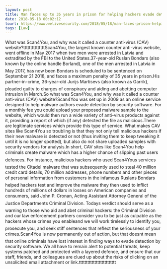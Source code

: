 ```yaml
---
layout: post
title: Man faces up to 35 years in prison for helping hackers evade detection by anti-virus software
date: 2018-05-18 00:02:12
tourl: https://www.welivesecurity.com/2018/05/18/man-faces-prison-helping-hackers-evade-detection/
tags: [Law]
---
```

What was Scan4You, and why was it called a counter anti-virus (CAV) website?tttttttttttttttScan4You, the largest known counter anti-virus website, went offline in May 2017 when two men were arrested in Latvia and extradited by the FBI to the United States.37-year-old Ruslan Bondars (also known by the online handle Borland), one of the men arrested in Latvia in May 2017, has now been Bondars is scheduled to be sentenced on September 21 2018, and faces a maximum penalty of 35 years in prison.His partner-in-crime, 36-year-old Jurijs Martisevs (also known as Garrik), pleaded guilty to charges of conspiracy and aiding and abetting computer intrusion in March.So what was Scan4You, and why was it called a counter anti-virus (CAV) website?Scan4You was set up in 2009 as an online service designed to help malware authors evade detection by security software. For a monthly fee you could upload your proposed malware sample to the website, which would then run a wide variety of anti-virus products against it, providing a report of which (if any) detected the file as malicious.There are legitimate services which provide this type of service. What makes CAV sites like Scan4You so troubling is that they not only tell malicious hackers if their new malware is detected or not (thus inviting them to keep tweaking it until it is no longer spotted), but also do not share uploaded samples with security vendors for analysis.In short, CAV sites like Scan4You help criminals create malware which has a higher chance of slipping past users defences. For instance, malicious hackers who used Scan4Yous services tested the Citadel malware that was subsequently used to steal 40 million credit card details, 70 million addresses, phone numbers and other pieces of personal information from customers in the infamous Ruslans Bondars helped hackers test and improve the malware they then used to inflict hundreds of millions of dollars in losses on American companies and consumers, said John P. Cronan, Acting Assistant Attorney General of the Justice Departments Criminal Division. Todays verdict should serve as a warning to those who aid and abet criminal hackers: the Criminal Division and our law enforcement partners consider you to be just as culpable as the hackers whose crimes you enableand we will work tirelessly to identify you, prosecute you, and seek stiff sentences that reflect the seriousness of your crimes.Scan4You is now permanently out of action, but that doesnt mean that online criminals have lost interest in finding ways to evade detection by security software. We all have to remain alert to potential threats, keep systems patched and protected with a layered defence, and ensure that our staff, friends, and colleagues are clued up about the risks of clicking on an unsolicited email attachment or link.tttttttttttttttttttttttttt